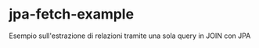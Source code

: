jpa-fetch-example
=================

Esempio sull'estrazione di relazioni tramite una sola query in JOIN con JPA
